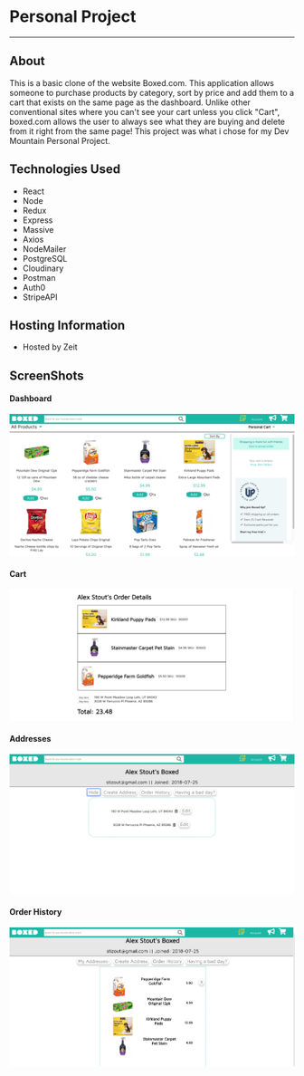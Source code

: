 <h1>Personal Project</h1>
<hr>

<h2>About</h2>
<p>
  This is a basic clone of the website Boxed.com. This application allows someone to purchase products by category, sort by price and add them to a cart that exists on the same page as the dashboard. Unlike other conventional sites where you can't see your cart unless you click "Cart", boxed.com allows the user to always see what they are buying and delete from it right from the same page! This project was what i chose for my Dev Mountain Personal Project.
  </p>
  
  <h2>Technologies Used</h2>
  
   <ul>
    <li>React</li>
    <li>Node</li>
    <li>Redux</li>
    <li>Express</li>
    <li>Massive</li>
    <li>Axios</li>
    <li>NodeMailer</li>
    <li>PostgreSQL</li>
    <li>Cloudinary</li>
    <li>Postman</li>
    <li>Auth0</li>
    <li>StripeAPI</li>
  </ul>
  
  <h2>Hosting Information</h2>
  <ul>
    <li>Hosted by Zeit</li>
  </ul>
  
  <h2>ScreenShots</h2>
  

  <h4>Dashboard</h4>
  <img src="https://github.com/stizout/personal-project/blob/master/images/Personal-Dashboard.png"/>
  
  <h4>Cart</h4>
  <img src="https://github.com/stizout/personal-project/blob/master/images/Personal-Cart.png"/>
  
  <h4>Addresses</h4>
  <img src="https://github.com/stizout/personal-project/blob/master/images/Personal-Addresses.png"/>
  
  <h4>Order History</h4>
  <img src="https://github.com/stizout/personal-project/blob/master/images/Personal-history.png"/>
  

    
